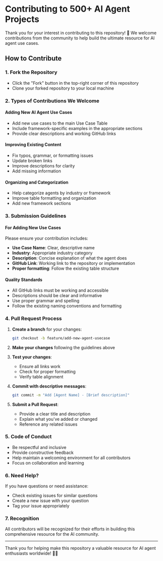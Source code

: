 # Contributing to 500+ AI Agent Projects

Thank you for your interest in contributing to this repository! 🎉 We welcome contributions from the community to help build the ultimate resource for AI agent use cases.

## How to Contribute

### 1. Fork the Repository
- Click the "Fork" button in the top-right corner of this repository
- Clone your forked repository to your local machine

### 2. Types of Contributions We Welcome

#### Adding New AI Agent Use Cases
- Add new use cases to the main Use Case Table
- Include framework-specific examples in the appropriate sections
- Provide clear descriptions and working GitHub links

#### Improving Existing Content
- Fix typos, grammar, or formatting issues
- Update broken links
- Improve descriptions for clarity
- Add missing information

#### Organizing and Categorization
- Help categorize agents by industry or framework
- Improve table formatting and organization
- Add new framework sections

### 3. Submission Guidelines

#### For Adding New Use Cases
Please ensure your contribution includes:
- **Use Case Name**: Clear, descriptive name
- **Industry**: Appropriate industry category
- **Description**: Concise explanation of what the agent does
- **GitHub Link**: Working link to the repository or implementation
- **Proper formatting**: Follow the existing table structure

#### Quality Standards
- All GitHub links must be working and accessible
- Descriptions should be clear and informative
- Use proper grammar and spelling
- Follow the existing naming conventions and formatting

### 4. Pull Request Process

1. **Create a branch** for your changes:
   ```bash
   git checkout -b feature/add-new-agent-usecase
   ```

2. **Make your changes** following the guidelines above

3. **Test your changes**:
   - Ensure all links work
   - Check for proper formatting
   - Verify table alignment

4. **Commit with descriptive messages**:
   ```bash
   git commit -m "Add [Agent Name] - [Brief description]"
   ```

5. **Submit a Pull Request**:
   - Provide a clear title and description
   - Explain what you've added or changed
   - Reference any related issues

### 5. Code of Conduct

- Be respectful and inclusive
- Provide constructive feedback
- Help maintain a welcoming environment for all contributors
- Focus on collaboration and learning

### 6. Need Help?

If you have questions or need assistance:
- Check existing issues for similar questions
- Create a new issue with your question
- Tag your issue appropriately

### 7. Recognition

All contributors will be recognized for their efforts in building this comprehensive resource for the AI community.

---

Thank you for helping make this repository a valuable resource for AI agent enthusiasts worldwide! 🤖✨